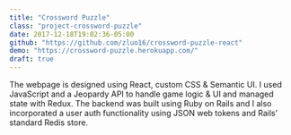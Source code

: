 ```yaml
---
title: "Crossword Puzzle"
class: "project-crossword-puzzle"
date: 2017-12-18T19:02:36-05:00
github: "https://github.com/zluo16/crossword-puzzle-react"
demo: "https://crossword-puzzle.herokuapp.com/"
draft: true
---
```


The webpage is designed using React, custom CSS & Semantic UI.
I used JavaScript and a Jeopardy API  to handle game logic & UI and
managed state with Redux. The backend was built using Ruby on Rails and I also incorporated a user auth functionality using JSON web tokens and Rails’ standard Redis store.
